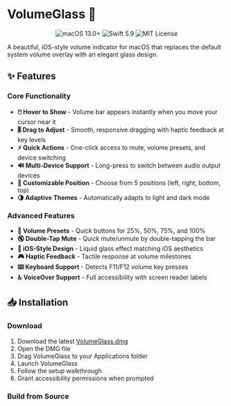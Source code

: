 # VolumeGlass 🎵

<p align="center">
  <img src="https://img.shields.io/badge/macOS-13.0+-blue.svg" alt="macOS 13.0+">
  <img src="https://img.shields.io/badge/Swift-5.9-orange.svg" alt="Swift 5.9">
  <img src="https://img.shields.io/badge/license-MIT-green.svg" alt="MIT License">
</p>

A beautiful, iOS-style volume indicator for macOS that replaces the default system volume overlay with an elegant glass design.

## ✨ Features

### Core Functionality
- **🖱️ Hover to Show** - Volume bar appears instantly when you move your cursor near it
- **🎚️ Drag to Adjust** - Smooth, responsive dragging with haptic feedback at key levels
- **⚡ Quick Actions** - One-click access to mute, volume presets, and device switching
- **🔊 Multi-Device Support** - Long-press to switch between audio output devices
- **🎨 Customizable Position** - Choose from 5 positions (left, right, bottom, top)
- **🌗 Adaptive Themes** - Automatically adapts to light and dark mode

### Advanced Features
- **🎯 Volume Presets** - Quick buttons for 25%, 50%, 75%, and 100%
- **🔇 Double-Tap Mute** - Quick mute/unmute by double-tapping the bar
- **📱 iOS-Style Design** - Liquid glass effect matching iOS aesthetics
- **🎮 Haptic Feedback** - Tactile response at volume milestones
- **⌨️ Keyboard Support** - Detects F11/F12 volume key presses
- **♿ VoiceOver Support** - Full accessibility with screen reader labels

## 📥 Installation

### Download
1. Download the latest [VolumeGlass.dmg](https://github.com/aarush67/VolumeBar-Code/releases/latest/download/VolumeGlass.dmg)
2. Open the DMG file
3. Drag VolumeGlass to your Applications folder
4. Launch VolumeGlass
5. Follow the setup walkthrough
6. Grant accessibility permissions when prompted

### Build from Source
